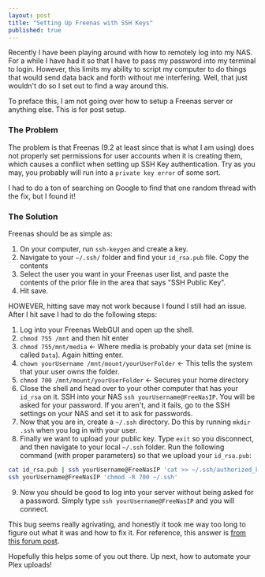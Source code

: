 ```yaml
---
layout: post
title: "Setting Up Freenas with SSH Keys"
published: true
---
```


Recently I have been playing around with how to remotely log into my NAS. For a while I have had it so that I have to pass my password into my terminal to login. However, this limits my ability to script my computer to do things that would send data back and forth without me interfering. Well, that just wouldn't do so I set out to find a way around this.

To preface this, I am not going over how to setup a Freenas server or anything else. This is for post setup.

### The Problem
The problem is that Freenas (9.2 at least since that is what I am using) does not properly set permissions for user accounts when it is creating them, which causes a conflict when setting up SSH Key authentication. Try as you may, you probably will run into a `private key error` of some sort. 

I had to do a ton of searching on Google to find that one random thread with the fix, but I found it!

### The Solution
Freenas should be as simple as:

1. On your computer, run `ssh-keygen` and create a key.
2. Navigate to your `~/.ssh/` folder and find your `id_rsa.pub` file. Copy the contents
3. Select the user you want in your Freenas user list, and paste the contents of the prior file in the area that says "SSH Public Key". 
4. Hit save.

HOWEVER, hitting save may not work because I found I still had an issue. After I hit save I had to do the following steps:

1. Log into your Freenas WebGUI and open up the shell.
2. `chmod 755 /mnt` and then hit enter
3. `chmod 755/mnt/media` <- Where media is probably your data set (mine is called `Data`). Again hitting enter.
4. `chown yourUsername /mnt/mount/yourUserFolder` <- This tells the system that your user owns the folder.
5. `chmod 700 /mnt/mount/yourUserFolder` <- Secures your home directory
6. Close the shell and head over to your other computer that has your `id_rsa` on it. SSH into your NAS `ssh yourUsername@FreeNasIP`. You will be asked for your password. If you aren't, and it fails, go to the SSH settings on your NAS and set it to ask for passwords.
7. Now that you are in, create a `~/.ssh` directory. Do this by running `mkdir .ssh` when you log in with your user.
8. Finally we want to upload your public key. Type `exit` so you disconnect, and then navigate to your local `~/.ssh` folder. Run the following command (with proper parameters) so that we upload your `id_rsa.pub`: 
```bash
cat id_rsa.pub | ssh yourUsername@FreeNasIP 'cat >> ~/.ssh/authorized_keys'
ssh yourUsername@FreeNasIP 'chmod -R 700 ~/.ssh' 
```
9. Now you should be good to log into your server without being asked for a password. Simply type `ssh yourUsername@FreeNasIP` and you will connect.

This bug seems really agrivating, and honestly it took me way too long to figure out what it was and how to fix it. For reference, this answer is [from this forum post](https://forums.freenas.org/index.php?threads/passwordless-ssh-cannot-get-it-to-work-what-so-ever-please-help.542/). 

Hopefully this helps some of you out there. Up next, how to automate your Plex uploads!
